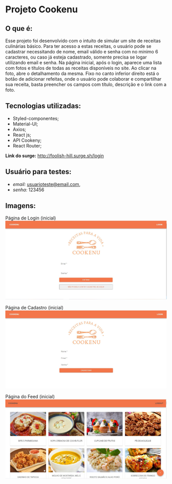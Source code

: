 # **Projeto Cookenu**


## O que é:
Esse projeto foi desenvolvido com o intuito de simular um site de receitas culinárias básico.
Para ter acesso a estas receitas, o usuário pode se cadastrar necessitando de nome, email válido e senha com no minimo 6 caracteres, ou caso já esteja cadastrado, somente precisa se logar utilizando email e senha.
Na página inicial, após o login, aparece uma lista com fotos e títulos de todas as receitas disponíveis no site. Ao clicar na foto, abre o detalhamento da mesma. Fixo no canto inferior direito está o botão de adicionar refeitas, onde o usuário pode colaborar e compartilhar sua receita, basta preencher os campos com título, descrição e o link com a foto.

## Tecnologias utilizadas:
- Styled-componentes;
- Material-UI;
- Axios;
- React js;
- API Cookeny;
- React Router;

**Link do surge:**
http://foolish-hill.surge.sh/login


## Usuário para testes:
- *email:* usuarioteste@email.com,
- *senha:* 123456

## Imagens:

Página de Login (inicial)
![Página de Login](img/login.JPG)

Página de Cadastro (inicial)
![Página de SignUp](img/signup.JPG)

Página do Feed (inicial)
![Página de SignUp](img/feed.JPG)
